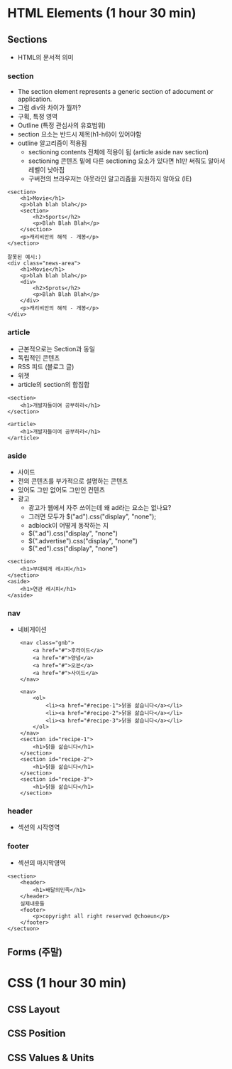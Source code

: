 # HTML Elements (1 hour 30 min)
## Sections
* HTML의 문서적 의미
### section
* The section element represents a generic section of adocument or application.
* 그럼 div와 차이가 뭘까?
* 구획, 특정 영역
* Outline (특정 관심사의 유효범위)
* section 요소는 반드시 제목(h1-h6)이 있어야함 
* outline 알고리즘이 적용됨
  * sectioning contents 전체에 적용이 됨 (article aside nav section)
  * sectioning 콘텐츠 밑에 다른 sectioning 요소가 
  있다면 h1만 써줘도 알아서 레벨이 낮아짐
  * 구버전의 브라우저는 아웃라인 알고리즘을 지원하지 않아요 (IE)
```
<section>
    <h1>Movie</h1>
    <p>blah blah blah</p>
    <section>
        <h2>Sports</h2>
        <p>Blah Blah Blah</p>
    </section>
    <p>캐리비안의 해적 - 개봉</p>
</section>
```
```
잘못된 예시:)
<div class="news-area">
    <h1>Movie</h1>
    <p>blah blah blah</p>
    <div>
        <h2>Sprots</h2>
        <p>Blah Blah Blah</p>
    </div>
    <p>캐리비안의 해적 - 개봉</p>
</div>
```

### article
* 근본적으로는 Section과 동일
* 독립적인 콘텐츠
* RSS 피드 (블로그 글)
* 위젯
* article의 section의 합집합

```
<section>
    <h1>개발자들이여 공부하라</h1>
</section>
```

```
<article>
    <h1>개발자들이여 공부하라</h1>
</article>
```

### aside
* 사이드
* 전의 콘텐츠를 부가적으로 설명하는 콘텐츠
* 있어도 그만 없어도 그만인 컨텐츠
* 광고
    * 광고가 웹에서 자주 쓰이는데 왜 ad라는 요소는 없나요?
    * 그러면 모두가 $("ad").css("display", "none");
    * adblock이 어떻게 동작하는 지
    * $(".ad").css("display", "none")
    * $(".advertise").css("display", "none")
    * $(".ed").css("display", "none")
```
<section>
    <h1>부대찌개 레시피</h1>
</section>
<aside>
    <h1>연관 레시피</h1>
</aside>
```

### nav
* 네비게이션
```
    <nav class="gnb">
        <a href="#">후라이드</a>
        <a href="#">양념</a>
        <a href="#">오븐</a>
        <a href="#">사이드</a>
    </nav>
```
```
    <nav>
        <ol>
            <li><a href="#recipe-1">닭을 삶습니다</a></li>
            <li><a href="#recipe-2">닭을 삶습니다</a></li>
            <li><a href="#recipe-3">닭을 삶습니다</a></li>
        </ol>
    </nav>
    <section id="recipe-1">
        <h1>닭을 삶습니다</h1>
    </section>
    <section id="recipe-2">
        <h1>닭을 삶습니다</h1>
    </section>
    <section id="recipe-3">
        <h1>닭을 삶습니다</h1>
    </section>
```

### header
* 섹션의 시작영역
### footer
* 섹션의 마지막영역
```
<section>
    <header>
        <h1>배달의민족</h1>
    </header>
    실제내용들
    <footer>
        <p>copyright all right reserved @choeun</p>
    </footer>
</sectuon>
```

## Forms (주말)

# CSS (1 hour 30 min)
## CSS Layout
## CSS Position
## CSS Values & Units
